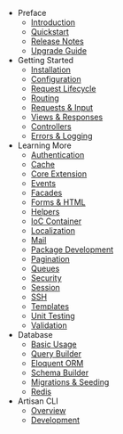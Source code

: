 - Preface
    - [Introduction](/docs/4.1/4.1/introduction)
    - [Quickstart](/docs/4.1/4.1/quick)
    - [Release Notes](/docs/4.1/4.1/releases)
    - [Upgrade Guide](/docs/4.1/4.1/upgrade)
- Getting Started
    - [Installation](/docs/4.1/4.1/installation)
    - [Configuration](/docs/4.1/4.1/configuration)
    - [Request Lifecycle](/docs/4.1/4.1/lifecycle)
    - [Routing](/docs/4.1/4.1/routing)
    - [Requests & Input](/docs/4.1/4.1/requests)
    - [Views & Responses](/docs/4.1/4.1/responses)
    - [Controllers](/docs/4.1/4.1/controllers)
    - [Errors & Logging](/docs/4.1/4.1/errors)
- Learning More
    - [Authentication](/docs/4.1/4.1/security)
    - [Cache](/docs/4.1/4.1/cache)
    - [Core Extension](/docs/4.1/4.1/extending)
    - [Events](/docs/4.1/4.1/events)
    - [Facades](/docs/4.1/4.1/facades)
    - [Forms & HTML](/docs/4.1/4.1/html)
    - [Helpers](/docs/4.1/4.1/helpers)
    - [IoC Container](/docs/4.1/4.1/ioc)
    - [Localization](/docs/4.1/4.1/localization)
    - [Mail](/docs/4.1/4.1/mail)
    - [Package Development](/docs/4.1/4.1/packages)
    - [Pagination](/docs/4.1/4.1/pagination)
    - [Queues](/docs/4.1/4.1/queues)
    - [Security](/docs/4.1/4.1/security)
    - [Session](/docs/4.1/4.1/session)
    - [SSH](/docs/4.1/4.1/ssh)
    - [Templates](/docs/4.1/4.1/templates)
    - [Unit Testing](/docs/4.1/4.1/testing)
    - [Validation](/docs/4.1/4.1/validation)
- Database
    - [Basic Usage](/docs/4.1/4.1/database)
    - [Query Builder](/docs/4.1/4.1/queries)
    - [Eloquent ORM](/docs/4.1/4.1/eloquent)
    - [Schema Builder](/docs/4.1/4.1/schema)
    - [Migrations & Seeding](/docs/4.1/4.1/migrations)
    - [Redis](/docs/4.1/4.1/redis)
- Artisan CLI
    - [Overview](/docs/4.1/4.1/artisan)
    - [Development](/docs/4.1/4.1/commands)
